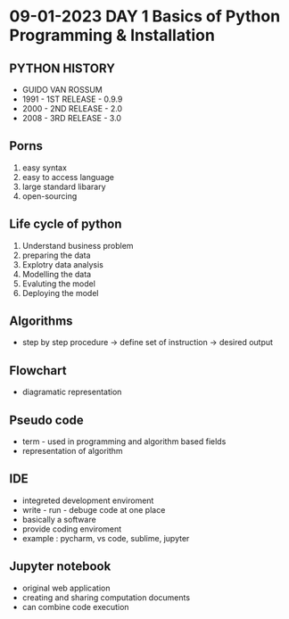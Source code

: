 # 09-01-2023    DAY 1   Basics of Python Programming & Installation 

## PYTHON HISTORY
- GUIDO VAN ROSSUM
- 1991 - 1ST RELEASE - 0.9.9
- 2000 - 2ND RELEASE - 2.0
- 2008 - 3RD RELEASE - 3.0

## Porns
1. easy syntax
2. easy to access language
3. large standard libarary
4. open-sourcing

## Life cycle of python
1. Understand business problem
2. preparing the data
3. Explotry data analysis
4. Modelling the data
5. Evaluting the model
6. Deploying the model 

## Algorithms
- step by step procedure -> define set of instruction -> desired output

## Flowchart
- diagramatic representation

## Pseudo code
- term - used in programming and  algorithm based fields
- representation of algorithm

## IDE 
- integreted development enviroment
- write - run - debuge code at one place
- basically a software
- provide coding enviroment
- example : pycharm, vs code, sublime, jupyter

## Jupyter notebook
- original web application 
- creating and sharing computation documents
- can combine code execution

